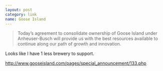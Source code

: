```yaml
---
layout: post
category: link
name: Goose Island
---
```


>Today’s agreement to consolidate ownership of Goose Island under Anheuser-Busch will provide us with the best resources available to continue along our path of growth and innovation.

Looks like I have 1 less brewery to support.

http://www.gooseisland.com/pages/special_announcement/133.php